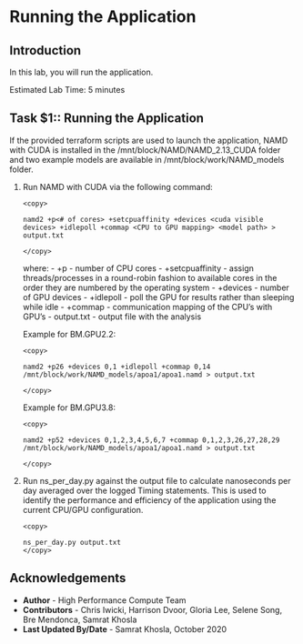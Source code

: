 # Running the Application

## Introduction
In this lab, you will run the application.

Estimated Lab Time: 5 minutes

## **Task $1:**: Running the Application

If the provided terraform scripts are used to launch the application, NAMD with CUDA is installed in the /mnt/block/NAMD/NAMD_2.13_CUDA folder and two example models are available in /mnt/block/work/NAMD_models folder.

1. Run NAMD with CUDA via the following command:

      ```
      <copy>

      namd2 +p<# of cores> +setcpuaffinity +devices <cuda visible devices> +idlepoll +commap <CPU to GPU mapping> <model path> > output.txt

      </copy>

      ```
      where:
         -  +p - number of CPU cores
         - +setcpuaffinity - assign threads/processes in a round-robin fashion to available cores in the order they are numbered by the operating system
         - +devices - number of GPU devices
         - +idlepoll - poll the GPU for results rather than sleeping while idle
         - +commap - communication mapping of the CPU’s with GPU’s
         - output.txt - output file with the analysis

      Example for BM.GPU2.2:

      ```
      <copy>

      namd2 +p26 +devices 0,1 +idlepoll +commap 0,14 /mnt/block/work/NAMD_models/apoa1/apoa1.namd > output.txt

      </copy>
      ```

      Example for BM.GPU3.8:

      ```
      <copy>

      namd2 +p52 +devices 0,1,2,3,4,5,6,7 +commap 0,1,2,3,26,27,28,29 /mnt/block/work/NAMD_models/apoa1/apoa1.namd > output.txt

      </copy>
      ```

2. Run ns_per_day.py against the output file to calculate nanoseconds per day averaged over the logged Timing statements. This is used to identify the performance and efficiency of the application using the current CPU/GPU configuration.

      ```
      <copy>

      ns_per_day.py output.txt
      </copy>
      ```

## Acknowledgements
* **Author** - High Performance Compute Team
* **Contributors** -  Chris Iwicki, Harrison Dvoor, Gloria Lee, Selene Song, Bre Mendonca, Samrat Khosla
* **Last Updated By/Date** - Samrat Khosla, October 2020



